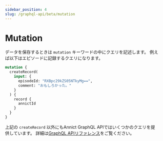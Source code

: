 ```yaml
---
sidebar_position: 4
slug: /graphql-api/beta/mutation
---
```


# Mutation

データを保存するときは `mutation` キーワードの中にクエリを記述します。
例えば以下はエピソードに記録するクエリになります。

```graphql
mutation {
  createRecord(
    input: {
      episodeId: "RXBpc29kZS05NTkyMg==",
      comment: "おもしろかった。"
    }
  ) {
    record {
      annictId
    }
  }
}
```

上記の `createRecord` 以外にもAnnict GraphQL APIではいくつかのクエリを提供しています。
詳細は[GraphQL APIリファレンス](/docs/graphql-api/beta/reference)をご覧ください。
